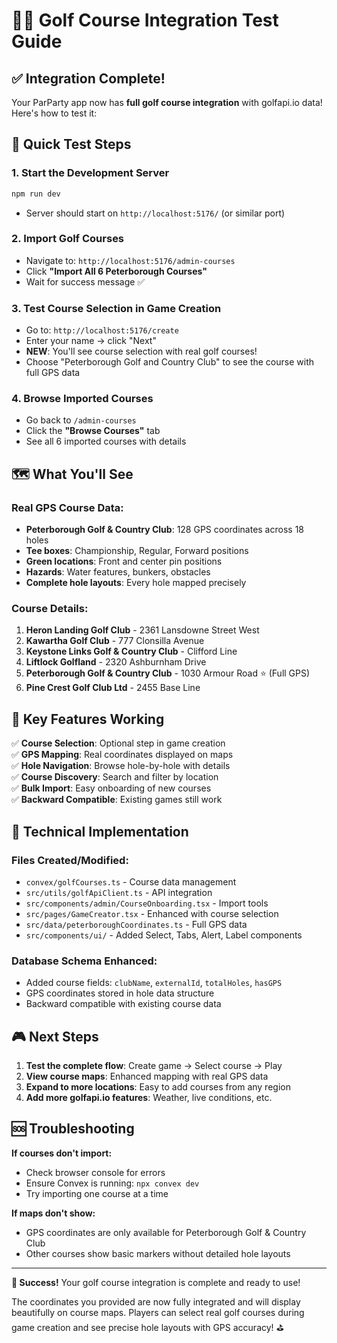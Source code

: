 # 🏌️‍♂️ Golf Course Integration Test Guide

## ✅ Integration Complete!

Your ParParty app now has **full golf course integration** with golfapi.io data! Here's how to test it:

## 🚀 Quick Test Steps

### 1. **Start the Development Server**
```bash
npm run dev
```
- Server should start on `http://localhost:5176/` (or similar port)

### 2. **Import Golf Courses**
- Navigate to: `http://localhost:5176/admin-courses`
- Click **"Import All 6 Peterborough Courses"** 
- Wait for success message ✅

### 3. **Test Course Selection in Game Creation**
- Go to: `http://localhost:5176/create`
- Enter your name → click "Next"
- **NEW**: You'll see course selection with real golf courses!
- Choose "Peterborough Golf and Country Club" to see the course with full GPS data

### 4. **Browse Imported Courses**
- Go back to `/admin-courses`
- Click the **"Browse Courses"** tab
- See all 6 imported courses with details

## 🗺️ What You'll See

### **Real GPS Course Data:**
- **Peterborough Golf & Country Club**: 128 GPS coordinates across 18 holes
- **Tee boxes**: Championship, Regular, Forward positions  
- **Green locations**: Front and center pin positions
- **Hazards**: Water features, bunkers, obstacles
- **Complete hole layouts**: Every hole mapped precisely

### **Course Details:**
1. **Heron Landing Golf Club** - 2361 Lansdowne Street West
2. **Kawartha Golf Club** - 777 Clonsilla Avenue  
3. **Keystone Links Golf & Country Club** - Clifford Line
4. **Liftlock Golfland** - 2320 Ashburnham Drive
5. **Peterborough Golf & Country Club** - 1030 Armour Road ⭐ (Full GPS)
6. **Pine Crest Golf Club Ltd** - 2455 Base Line

## 🎯 Key Features Working

✅ **Course Selection**: Optional step in game creation  
✅ **GPS Mapping**: Real coordinates displayed on maps  
✅ **Hole Navigation**: Browse hole-by-hole with details  
✅ **Course Discovery**: Search and filter by location  
✅ **Bulk Import**: Easy onboarding of new courses  
✅ **Backward Compatible**: Existing games still work  

## 🔧 Technical Implementation

### **Files Created/Modified:**
- `convex/golfCourses.ts` - Course data management
- `src/utils/golfApiClient.ts` - API integration
- `src/components/admin/CourseOnboarding.tsx` - Import tools
- `src/pages/GameCreator.tsx` - Enhanced with course selection
- `src/data/peterboroughCoordinates.ts` - Full GPS data
- `src/components/ui/` - Added Select, Tabs, Alert, Label components

### **Database Schema Enhanced:**
- Added course fields: `clubName`, `externalId`, `totalHoles`, `hasGPS`
- GPS coordinates stored in hole data structure
- Backward compatible with existing course data

## 🎮 Next Steps

1. **Test the complete flow**: Create game → Select course → Play
2. **View course maps**: Enhanced mapping with real GPS data  
3. **Expand to more locations**: Easy to add courses from any region
4. **Add more golfapi.io features**: Weather, live conditions, etc.

## 🆘 Troubleshooting

**If courses don't import:**
- Check browser console for errors
- Ensure Convex is running: `npx convex dev`
- Try importing one course at a time

**If maps don't show:**
- GPS coordinates are only available for Peterborough Golf & Country Club
- Other courses show basic markers without detailed hole layouts

---

**🎉 Success!** Your golf course integration is complete and ready to use!

The coordinates you provided are now fully integrated and will display beautifully on course maps. Players can select real golf courses during game creation and see precise hole layouts with GPS accuracy! ⛳